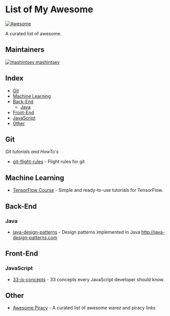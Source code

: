 List of My Awesome
==================
[![Awesome](https://cdn.rawgit.com/sindresorhus/awesome/d7305f38d29fed78fa85652e3a63e154dd8e8829/media/badge.svg)](https://github.com/mashintsev/awesome-awesome)

A curated list of awesome.


## Maintainers
[![mashintsev](https://avatars0.githubusercontent.com/u/986470?v=3&s=32) mashintsev](https://github.com/mashintsev)

## Index
- [Git](#git)
- [Machine Learning](#ml)
- [Back-End](#back-end)
  - [Java](#java)
- [Front-End](#front-end)
- [JavaScript](#javascript)
- [Other](#other)

## Git

*Git tutorials and HowTo's*

- [git-flight-rules](https://github.com/k88hudson/git-flight-rules) - Flight rules for git

## Machine Learning
- [TensorFlow Course](https://github.com/open-source-for-science/TensorFlow-Course) - Simple and ready-to-use tutorials for TensorFlow.

## Back-End

### Java
- [java-design-patterns](https://github.com/iluwatar/java-design-patterns) - Design patterns implemented in Java http://java-design-patterns.com

## Front-End

### JavaScript
- [33-js-concepts](https://github.com/leonardomso/33-js-concepts) - 33 concepts every JavaScript developer should know.

## Other
- [Awesome Piracy](https://github.com/Igglybuff/awesome-piracy) - A curated list of awesome warez and piracy links
